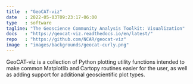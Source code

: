 ```yaml
---
title  : "GeoCAT-viz"
date   : 2022-05-03T09:23:17-06:00
type   : software
tagline: "The Geoscience Community Analysis Toolkit: Visualization"
docs   : "https://geocat-viz.readthedocs.io/en/latest/"
repo   : "https://github.com/NCAR/geocat-viz"
image  : "images/backgrounds/geocat-curly.png"
---
```


GeoCAT-viz is a collection of Python plotting utility functions intended to make common Matplotlib and Cartopy routines easier for the user, as well as adding support for additional geoscientific plot types.
